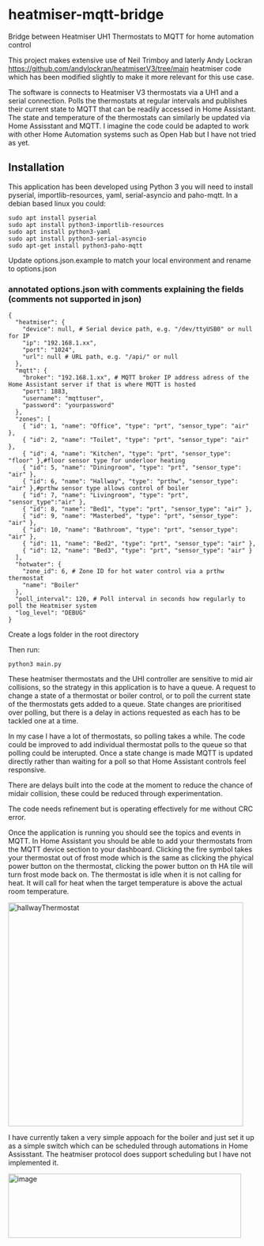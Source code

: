 # heatmiser-mqtt-bridge
Bridge between Heatmiser UH1 Thermostats to MQTT for home automation control

This project makes extensive use of Neil Trimboy and laterly Andy Lockran https://github.com/andylockran/heatmiserV3/tree/main heatmiser code which has been modified slightly to make it more relevant for this use case. 

The software is connects to Heatmiser V3 thermostats via a UH1 and a serial connection. Polls the thermostats at regular intervals and publishes their current state to MQTT that can be readily accessed in Home Assistant. The state and temperature of the thermostats can similarly be updated via Home Assisstant and MQTT. I imagine the code could be adapted to work with other Home Automation systems such as Open Hab but I have not tried as yet.

## Installation
This application has been developed using Python 3 you will need to install pyserial, importlib-resources, yaml, serial-asyncio and paho-mqtt. In a debian based linux you could:
```
sudo apt install pyserial
sudo apt install python3-importlib-resources
sudo apt install python3-yaml
sudo apt install python3-serial-asyncio
sudo apt-get install python3-paho-mqtt
```
Update options.json.example to match your local environment and rename to options.json

### annotated options.json with comments explaining the fields (comments not supported in json)
```
{ 
  "heatmiser": {
    "device": null, # Serial device path, e.g. "/dev/ttyUSB0" or null for IP
    "ip": "192.168.1.xx",
    "port": "1024",
    "url": null # URL path, e.g. "/api/" or null
  },   
  "mqtt": {
    "broker": "192.168.1.xx", # MQTT broker IP address adress of the Home Assistant server if that is where MQTT is hosted
    "port": 1883,
    "username": "mqttuser",
    "password": "yourpassword"
  },
  "zones": [ 
    { "id": 1, "name": "Office", "type": "prt", "sensor_type": "air" },
    { "id": 2, "name": "Toilet", "type": "prt", "sensor_type": "air" },    
    { "id": 4, "name": "Kitchen", "type": "prt", "sensor_type": "floor" },#floor sensor type for underloor heating
    { "id": 5, "name": "Diningroom", "type": "prt", "sensor_type": "air" },
    { "id": 6, "name": "Hallway", "type": "prthw", "sensor_type": "air" },#prthw sensor type allows control of boiler
    { "id": 7, "name": "Livingroom", "type": "prt", "sensor_type":"air" },
    { "id": 8, "name": "Bed1", "type": "prt", "sensor_type": "air" },
    { "id": 9, "name": "Masterbed", "type": "prt", "sensor_type": "air" },
    { "id": 10, "name": "Bathroom", "type": "prt", "sensor_type": "air" },
    { "id": 11, "name": "Bed2", "type": "prt", "sensor_type": "air" },
    { "id": 12, "name": "Bed3", "type": "prt", "sensor_type": "air" }
  ],
  "hotwater": {
    "zone_id": 6, # Zone ID for hot water control via a prthw thermostat
    "name": "Boiler"
  },
  "poll_interval": 120, # Poll interval in seconds how regularly to poll the Heatmiser system
  "log_level": "DEBUG"
}
```
Create a logs folder in the root directory

Then run:
```
python3 main.py
```
These heatmiser thermostats and the UHI controller are sensitive to mid air collisions, so the strategy in this application is to have a queue. A request to change a state of a thermostat or boiler control, or to poll the current state of the thermostats gets added to a queue. State changes are prioritised over polling, but there is a delay in actions requested as each has to be tackled one at a time.

In my case I have a lot of thermostats, so polling takes a while. The code could be improved to add individual thermostat polls to the queue so that polling could be interupted. Once a state change is made MQTT is updated directly rather than waiting for a poll so that Home Assistant controls feel responsive.

There are delays built into the code at the moment to reduce the chance of midair collision, these could be reduced through experimentation.

The code needs refinement but is operating effectively for me without CRC error. 

Once the application is running you should see the topics and events in MQTT. In Home Assistant you should be able to add your thermostats from the MQTT device section to your dashboard. Clicking the fire symbol takes your thermostat out of frost mode which is the same as clicking the phyical power button on the thermostat, clicking the power button on th HA tile will turn frost mode back on. The thermostat is idle when it is not calling for heat. It will call for heat when the target temperature is above the actual room temperature.

<img width="475" height="453" alt="hallwayThermostat" src="https://github.com/user-attachments/assets/799c6ea3-757e-4a42-b317-42ea98d0b34a" />

I have currently taken a very simple appoach for the boiler and just set it up as a simple switch which can be scheduled through automations in Home Assisstant. The heatmiser protocol does support scheduling but I have not implemented it.

<img width="471" height="130" alt="image" src="https://github.com/user-attachments/assets/c4c4b2b2-6a61-43be-a1f2-4aef43d8864b" />



